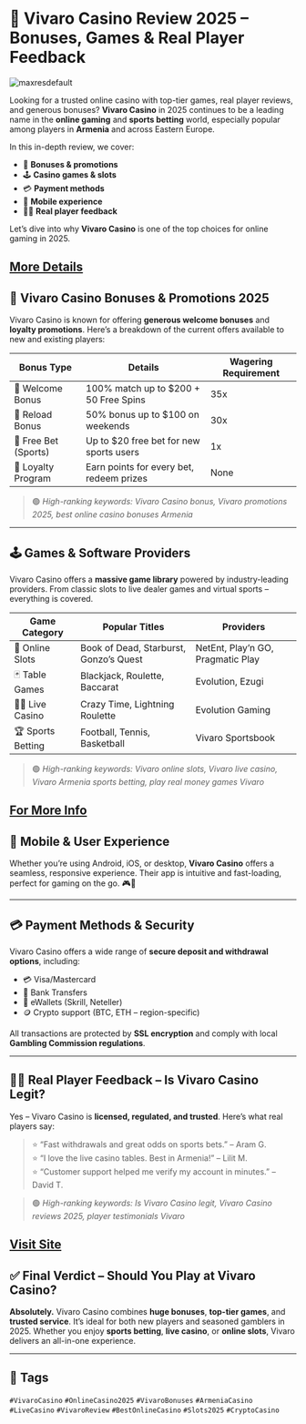 # 🎰 Vivaro Casino Review 2025 – Bonuses, Games & Real Player Feedback

![maxresdefault](https://github.com/user-attachments/assets/cae7ccc8-a917-4ea2-a1f3-705af3cc3f16)

Looking for a trusted online casino with top-tier games, real player reviews, and generous bonuses? **Vivaro Casino** in 2025 continues to be a leading name in the **online gaming** and **sports betting** world, especially popular among players in **Armenia** and across Eastern Europe.

In this in-depth review, we cover:
- 🎁 **Bonuses & promotions**
- 🕹️ **Casino games & slots**
- 💳 **Payment methods**
- 📱 **Mobile experience**
- 🧑‍💬 **Real player feedback**

Let’s dive into why **Vivaro Casino** is one of the top choices for online gaming in 2025.

[More Details](https://bitly.cx/Wzv00)
---

## 🎁 Vivaro Casino Bonuses & Promotions 2025

Vivaro Casino is known for offering **generous welcome bonuses** and **loyalty promotions**. Here’s a breakdown of the current offers available to new and existing players:

| **Bonus Type**         | **Details**                              | **Wagering Requirement** |
|------------------------|------------------------------------------|---------------------------|
| 🎉 Welcome Bonus       | 100% match up to $200 + 50 Free Spins    | 35x                        |
| 🔄 Reload Bonus        | 50% bonus up to $100 on weekends         | 30x                        |
| 🎯 Free Bet (Sports)   | Up to $20 free bet for new sports users  | 1x                         |
| 🎁 Loyalty Program     | Earn points for every bet, redeem prizes | None                       |

> 🟢 *High-ranking keywords: Vivaro Casino bonus, Vivaro promotions 2025, best online casino bonuses Armenia*

---

## 🕹️ Games & Software Providers

Vivaro Casino offers a **massive game library** powered by industry-leading providers. From classic slots to live dealer games and virtual sports – everything is covered.

| **Game Category**        | **Popular Titles**                       | **Providers**              |
|--------------------------|------------------------------------------|----------------------------|
| 🎰 Online Slots          | Book of Dead, Starburst, Gonzo’s Quest  | NetEnt, Play’n GO, Pragmatic Play |
| 🃏 Table Games           | Blackjack, Roulette, Baccarat            | Evolution, Ezugi           |
| 🧑‍💼 Live Casino         | Crazy Time, Lightning Roulette           | Evolution Gaming           |
| 🏆 Sports Betting        | Football, Tennis, Basketball             | Vivaro Sportsbook          |

> 🟢 *High-ranking keywords: Vivaro online slots, Vivaro live casino, Vivaro Armenia sports betting, play real money games Vivaro*

[For More Info](https://bitly.cx/YAxD)
---

## 📱 Mobile & User Experience

Whether you’re using Android, iOS, or desktop, **Vivaro Casino** offers a seamless, responsive experience. Their app is intuitive and fast-loading, perfect for gaming on the go. 🎮📲

---

## 💳 Payment Methods & Security

Vivaro Casino offers a wide range of **secure deposit and withdrawal options**, including:

- 💳 Visa/Mastercard  
- 🏦 Bank Transfers  
- 📲 eWallets (Skrill, Neteller)  
- 🪙 Crypto support (BTC, ETH – region-specific)

All transactions are protected by **SSL encryption** and comply with local **Gambling Commission regulations**.

---

## 🧑‍💬 Real Player Feedback – Is Vivaro Casino Legit?

Yes – Vivaro Casino is **licensed, regulated, and trusted**. Here’s what real players say:

> ⭐ “Fast withdrawals and great odds on sports bets.” – Aram G.  
> ⭐ “I love the live casino tables. Best in Armenia!” – Lilit M.  
> ⭐ “Customer support helped me verify my account in minutes.” – David T.

> 🟢 *High-ranking keywords: Is Vivaro Casino legit, Vivaro Casino reviews 2025, player testimonials Vivaro*

[Visit Site](https://bitly.cx/Z1tlo)
---

## ✅ Final Verdict – Should You Play at Vivaro Casino?

**Absolutely.** Vivaro Casino combines **huge bonuses**, **top-tier games**, and **trusted service**. It’s ideal for both new players and seasoned gamblers in 2025. Whether you enjoy **sports betting**, **live casino**, or **online slots**, Vivaro delivers an all-in-one experience.

---

## 📌 Tags

`#VivaroCasino` `#OnlineCasino2025` `#VivaroBonuses` `#ArmeniaCasino` `#LiveCasino` `#VivaroReview` `#BestOnlineCasino` `#Slots2025` `#CryptoCasino`
